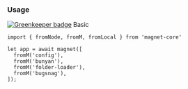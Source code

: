 ### Usage

[![Greenkeeper badge](https://badges.greenkeeper.io/Magnetjs/magnet-bugsnag.svg)](https://greenkeeper.io/)
Basic
```
import { fromNode, fromM, fromLocal } from 'magnet-core'

let app = await magnet([
  fromM('config'),
  fromM('bunyan'),
  fromM('folder-loader'),
  fromM('bugsnag'),
]);
```
